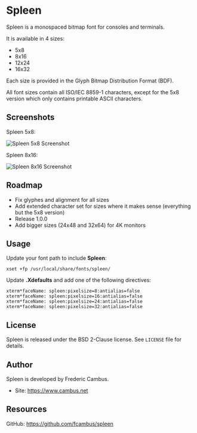 # Spleen

Spleen is a monospaced bitmap font for consoles and terminals.

It is available in 4 sizes:

- 5x8
- 8x16
- 12x24
- 16x32

Each size is provided in the Glyph Bitmap Distribution Format (BDF).

All font sizes contain all ISO/IEC 8859-1 characters, except for the 5x8
version which only contains printable ASCII characters.

## Screenshots

Spleen 5x8:

![Spleen 5x8 Screenshot][1]

Spleen 8x16:

![Spleen 8x16 Screenshot][2]

## Roadmap

- Fix glyphes and alignment for all sizes
- Add extended character set for sizes where it makes sense (everything but
  the 5x8 version)
- Release 1.0.0
- Add bigger sizes (24x48 and 32x64) for 4K monitors

## Usage

Update your font path to include **Spleen**:

	xset +fp /usr/local/share/fonts/spleen/

Update **.Xdefaults** and add one of the following directives:

	xterm*faceName: spleen:pixelsize=8:antialias=false
	xterm*faceName: spleen:pixelsize=16:antialias=false
	xterm*faceName: spleen:pixelsize=24:antialias=false
	xterm*faceName: spleen:pixelsize=32:antialias=false

## License

Spleen is released under the BSD 2-Clause license. See `LICENSE` file for
details.

## Author

Spleen is developed by Frederic Cambus.

- Site: https://www.cambus.net

## Resources

GitHub: https://github.com/fcambus/spleen

[1]: https://www.cambus.net/files/spleen/spleen-5x8.png
[2]: https://www.cambus.net/files/spleen/spleen-8x16.png
